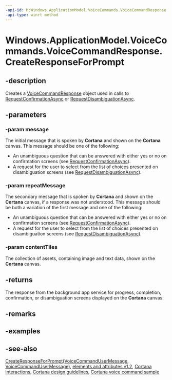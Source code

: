 ```yaml
---
-api-id: M:Windows.ApplicationModel.VoiceCommands.VoiceCommandResponse.CreateResponseForPrompt(Windows.ApplicationModel.VoiceCommands.VoiceCommandUserMessage,Windows.ApplicationModel.VoiceCommands.VoiceCommandUserMessage,Windows.Foundation.Collections.IIterable{Windows.ApplicationModel.VoiceCommands.VoiceCommandContentTile})
-api-type: winrt method
---
```


<!-- Method syntax
public Windows.ApplicationModel.VoiceCommands.VoiceCommandResponse CreateResponseForPrompt(Windows.ApplicationModel.VoiceCommands.VoiceCommandUserMessage message, Windows.ApplicationModel.VoiceCommands.VoiceCommandUserMessage repeatMessage, Windows.Foundation.Collections.IIterable<Windows.ApplicationModel.VoiceCommands.VoiceCommandContentTile> contentTiles)
-->

# Windows.ApplicationModel.VoiceCommands.VoiceCommandResponse.CreateResponseForPrompt

## -description
Creates a [VoiceCommandResponse](voicecommandresponse.md) object used in calls to [RequestConfirmationAsync](voicecommandserviceconnection_requestconfirmationasync_1656186355.md) or [RequestDisambiguationAsync](voicecommandserviceconnection_requestdisambiguationasync_117243970.md).

## -parameters
### -param message
The initial message that is spoken by **Cortana** and shown on the **Cortana** canvas. 
This message should be one of the following:

+ An unambiguous question that can be answered with either yes or no on confirmation screens (see [RequestConfirmationAsync](voicecommandserviceconnection_requestconfirmationasync_1656186355.md)).
+ A request for the user to select from the list of choices presented on disambiguation screens (see [RequestDisambiguationAsync](voicecommandserviceconnection_requestdisambiguationasync_117243970.md)).


### -param repeatMessage
The secondary message that is spoken by **Cortana** and shown on the **Cortana** canvas, if a response was not understood.
This message should be both a variation of the first message and one of the following:

+ An unambiguous question that can be answered with either yes or no on confirmation screens (see [RequestConfirmationAsync](voicecommandserviceconnection_requestconfirmationasync_1656186355.md)).
+ A request for the user to select from the list of choices presented on disambiguation screens (see [RequestDisambiguationAsync](voicecommandserviceconnection_requestdisambiguationasync_117243970.md)).


### -param contentTiles
The collection of assets, containing image and text data, shown on the **Cortana** canvas.

## -returns
The response from the background app service for progress, completion, confirmation, or disambiguation screens displayed on the **Cortana** canvas.

## -remarks

## -examples

## -see-also
[CreateResponseForPrompt(VoiceCommandUserMessage, VoiceCommandUserMessage)](voicecommandresponse_createresponseforprompt_465390519.md), [ elements and attributes v1.2](https://docs.microsoft.com/uwp/schemas/voicecommands/voice-command-elements-and-attributes-1-2), [Cortana interactions](https://docs.microsoft.com/windows/uwp/input-and-devices/cortana-interactions), [Cortana design guidelines](https://docs.microsoft.com/windows/uwp/input-and-devices/cortana-design-guidelines), [Cortana voice command sample](https://github.com/Microsoft/Windows-universal-samples/tree/master/Samples/CortanaVoiceCommand)
